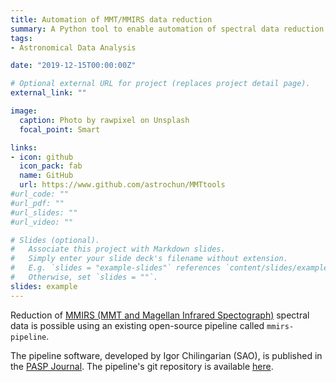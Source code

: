 ```yaml
---
title: Automation of MMT/MMIRS data reduction
summary: A Python tool to enable automation of spectral data reduction
tags:
- Astronomical Data Analysis

date: "2019-12-15T00:00:00Z"

# Optional external URL for project (replaces project detail page).
external_link: ""

image:
  caption: Photo by rawpixel on Unsplash
  focal_point: Smart

links:
- icon: github
  icon_pack: fab
  name: GitHub
  url: https://www.github.com/astrochun/MMTtools
#url_code: ""
#url_pdf: ""
#url_slides: ""
#url_video: ""

# Slides (optional).
#   Associate this project with Markdown slides.
#   Simply enter your slide deck's filename without extension.
#   E.g. `slides = "example-slides"` references `content/slides/example-slides.md`.
#   Otherwise, set `slides = ""`.
slides: example
---
```


Reduction of [MMIRS (MMT and Magellan Infrared Spectograph)](https://www.cfa.harvard.edu/mmti/mmirs.html)
spectral data is possible using an existing open-source pipeline called
`mmirs-pipeline`.

The pipeline software, developed by Igor Chilingarian (SAO), is published
in the [PASP Journal](http://dx.doi.org/10.1086/680598). The pipeline's
git repository is available [here](https://bitbucket.org/chil_sai/mmirs-pipeline/wiki/Home).

